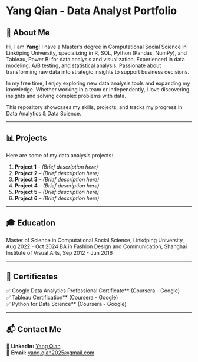 # Yang Qian - Data Analyst Portfolio

## **👋 About Me**
Hi, I am **Yang**! I have a Master’s degree in Computational Social Science in Linköping University, specializing in R, SQL, Python (Pandas, NumPy), and Tableau, Power BI for data analysis and visualization. Experienced in data modeling, A/B testing, and statistical analysis. Passionate about transforming raw data into strategic insights to support business decisions.

In my free time, I enjoy exploring new data analysis tools and expanding my knowledge. Whether working in a team or independently, I love discovering insights and solving complex problems with data.  

This repository showcases my skills, projects, and tracks my progress in Data Analytics & Data Science.

---

## **📊 Projects**
Here are some of my data analysis projects:

1. **Project 1** – *(Brief description here)*  
2. **Project 2** – *(Brief description here)*  
3. **Project 3** – *(Brief description here)*  
4. **Project 4** – *(Brief description here)*  
5. **Project 5** – *(Brief description here)*  
6. **Project 6** – *(Brief description here)*  

---

## **🎓 Education**
Master of Science in Computational Social Science, Linköping University, Aug 2022 - Oct 2024
BA in Fashion Design and Communication, Shanghai Institute of Visual Arts, Sep 2012 - Jun 2016

---

## **📜 Certificates**
✅ Google Data Analytics Professional Certificate** (Coursera - Google)  
✅ Tableau Certification** (Coursera - Google)  
✅ Python for Data Science** (Coursera - Google)  

---

## **📬 Contact Me**
📌 **LinkedIn:** [Yang Qian](https://www.linkedin.com/in/yangqian86)  
📌 **Email:** yang.qian2025@gmail.com  
